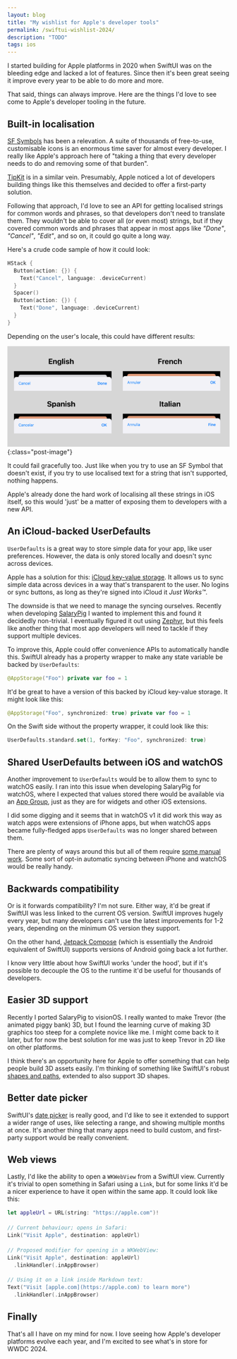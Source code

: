 ```yaml
---
layout: blog
title: "My wishlist for Apple's developer tools"
permalink: /swiftui-wishlist-2024/
description: "TODO"
tags: ios
---
```


I started building for Apple platforms in 2020 when SwiftUI was on the bleeding edge and lacked a lot of features. Since then it's been great seeing it improve every year to be able to do more and more.

That said, things can always improve. Here are the things I'd love to see come to Apple's developer tooling in the future.

## Built-in localisation

[SF Symbols](https://developer.apple.com/sf-symbols/) has been a relevation. A suite of thousands of free-to-use, customisable icons is an enormous time saver for almost every developer. I really like Apple's approach here of "taking a thing that every developer needs to do and removing some of that burden".

[TipKit](https://developer.apple.com/documentation/TipKit) is in a similar vein. Presumably, Apple noticed a lot of developers building things like this themselves and decided to offer a first-party solution.

Following that approach, I'd love to see an API for getting localised strings for common words and phrases, so that developers don't need to translate them. They wouldn't be able to cover all (or even most) strings, but if they covered common words and phrases that appear in most apps like _"Done"_, _"Cancel"_, _"Edit"_, and so on, it could go quite a long way.

Here's a crude code sample of how it could look:

```swift
HStack {
  Button(action: {}) {
    Text("Cancel", language: .deviceCurrent)
  }
  Spacer()
  Button(action: {}) {
    Text("Done", language: .deviceCurrent)
  }
}
```

Depending on the user's locale, this could have different results:

![Examples of how it would look in different languages](/assets/post-images/locale-string-examples.png){:class="post-image"}

It could fail gracefully too. Just like when you try to use an SF Symbol that doesn't exist, if you try to use localised text for a string that isn't supported, nothing happens.

Apple's already done the hard work of localising all these strings in iOS itself, so this would 'just' be a matter of exposing them to developers with a new API.

## An iCloud-backed UserDefaults

`UserDefaults` is a great way to store simple data for your app, like user preferences. However, the data is only stored locally and doesn't sync across devices.

Apple has a solution for this: [iCloud key-value storage](https://developer.apple.com/library/archive/documentation/General/Conceptual/iCloudDesignGuide/Chapters/DesigningForKey-ValueDataIniCloud.html). It allows us to sync simple data across devices in a way that's transparent to the user. No logins or sync buttons, as long as they're signed into iCloud it _Just Works&#8482;_.

The downside is that we need to manage the syncing ourselves. Recently when developing [SalaryPig](/pig) I wanted to implement this and found it decidedly non-trivial. I eventually figured it out using [Zephyr](https://github.com/ArtSabintsev/Zephyr), but this feels like another thing that most app developers will need to tackle if they support multiple devices.

To improve this, Apple could offer convenience APIs to automatically handle this. SwiftUI already has a property wrapper to make any state variable be backed by `UserDefaults`:

```swift
@AppStorage("Foo") private var foo = 1
```

It'd be great to have a version of this backed by iCloud key-value storage. It might look like this:

```swift
@AppStorage("Foo", synchronized: true) private var foo = 1
```

On the Swift side without the property wrapper, it could look like this:

```swift
UserDefaults.standard.set(1, forKey: "Foo", synchronized: true)
```

## Shared UserDefaults between iOS and watchOS

Another improvement to `UserDefaults` would be to allow them to sync to watchOS easily. I ran into this issue when developing SalaryPig for watchOS, where I expected that values stored there would be available via an [App Group](https://developer.apple.com/documentation/xcode/configuring-app-groups), just as they are for widgets and other iOS extensions.

I did some digging and it seems that in watchOS v1 it did work this way as watch apps were extensions of iPhone apps, but when watchOS apps became fully-fledged apps `UserDefaults` was no longer shared between them.

There are plenty of ways around this but all of them require [some manual work](https://forums.developer.apple.com/forums/thread/710966?answerId=722189022#722189022). Some sort of opt-in automatic syncing between iPhone and watchOS would be really handy.

## Backwards compatibility

Or is it forwards compatibility? I'm not sure. Either way, it'd be great if SwiftUI was less linked to the current OS version. SwiftUI improves hugely every year, but many developers can't use the latest improvements for 1-2 years, depending on the minimum OS version they support.

On the other hand, [Jetpack Compose](https://developer.android.com/jetpack/compose) (which is essentially the Android equivalent of SwiftUI) supports versions of Android going back a lot further.

I know very little about how SwiftUI works 'under the hood', but if it's possible to decouple the OS to the runtime it'd be useful for thousands of developers.

## Easier 3D support

Recently I ported SalaryPig to visionOS. I really wanted to make Trevor (the animated piggy bank) 3D, but I found the learning curve of making 3D graphics too steep for a complete novice like me. I might come back to it later, but for now the best solution for me was just to keep Trevor in 2D like on other platforms.

I think there's an opportunity here for Apple to offer something that can help people build 3D assets easily. I'm thinking of something like SwiftUI's robust [shapes and paths](https://developer.apple.com/tutorials/swiftui/drawing-paths-and-shapes), extended to also support 3D shapes.

## Better date picker

SwiftUI's [date picker](https://developer.apple.com/documentation/swiftui/datepicker) is really good, and I'd like to see it extended to support a wider range of uses, like selecting a range, and showing multiple months at once. It's another thing that many apps need to build custom, and first-party support would be really convenient.

## Web views

Lastly, I'd like the ability to open a `WKWebView` from a SwiftUI view. Currently it's trivial to open something in Safari using a `Link`, but for some links it'd be a nicer experience to have it open within the same app. It could look like this:

```swift
let appleUrl = URL(string: "https://apple.com")!

// Current behaviour; opens in Safari:
Link("Visit Apple", destination: appleUrl)

// Proposed modifier for opening in a WKWebView:
Link("Visit Apple", destination: appleUrl)
  .linkHandler(.inAppBrowser)

// Using it on a link inside Markdown text:
Text("Visit [apple.com](https://apple.com) to learn more")
  .linkHandler(.inAppBrowser)
```

## Finally

That's all I have on my mind for now. I love seeing how Apple's developer platforms evolve each year, and I'm excited to see what's in store for WWDC 2024.
